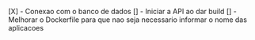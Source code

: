 [X] - Conexao com o banco de dados
[] - Iniciar a API ao dar build
[] - Melhorar o Dockerfile para que nao seja necessario informar o nome das aplicacoes